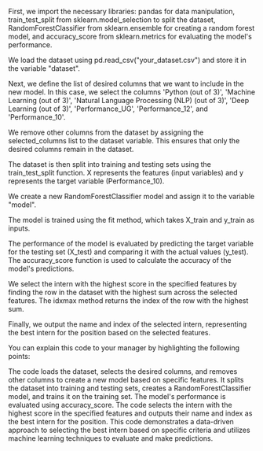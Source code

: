 First, we import the necessary libraries: pandas for data manipulation, train_test_split from sklearn.model_selection to split the dataset, RandomForestClassifier from sklearn.ensemble for creating a random forest model, and accuracy_score from sklearn.metrics for evaluating the model's performance.

We load the dataset using pd.read_csv("your_dataset.csv") and store it in the variable "dataset".

Next, we define the list of desired columns that we want to include in the new model. In this case, we select the columns 'Python (out of 3)', 'Machine Learning (out of 3)', 'Natural Language Processing (NLP) (out of 3)', 'Deep Learning (out of 3)', 'Performance_UG', 'Performance_12', and 'Performance_10'.

We remove other columns from the dataset by assigning the selected_columns list to the dataset variable. This ensures that only the desired columns remain in the dataset.

The dataset is then split into training and testing sets using the train_test_split function. X represents the features (input variables) and y represents the target variable (Performance_10).

We create a new RandomForestClassifier model and assign it to the variable "model".

The model is trained using the fit method, which takes X_train and y_train as inputs.

The performance of the model is evaluated by predicting the target variable for the testing set (X_test) and comparing it with the actual values (y_test). The accuracy_score function is used to calculate the accuracy of the model's predictions.

We select the intern with the highest score in the specified features by finding the row in the dataset with the highest sum across the selected features. The idxmax method returns the index of the row with the highest sum.

Finally, we output the name and index of the selected intern, representing the best intern for the position based on the selected features.

You can explain this code to your manager by highlighting the following points:

The code loads the dataset, selects the desired columns, and removes other columns to create a new model based on specific features.
It splits the dataset into training and testing sets, creates a RandomForestClassifier model, and trains it on the training set.
The model's performance is evaluated using accuracy_score.
The code selects the intern with the highest score in the specified features and outputs their name and index as the best intern for the position.
This code demonstrates a data-driven approach to selecting the best intern based on specific criteria and utilizes machine learning techniques to evaluate and make predictions.
